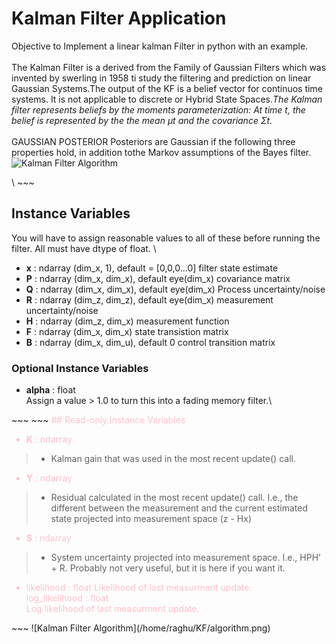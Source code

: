 # Kalman Filter Application 
Objective to Implement a linear kalman Filter in python with an example.\
\
The Kalman Filter is a derived from the Family of Gaussian Filters which was invented by swerling in 1958 ti study the filtering and prediction on linear Gaussian Systems.The output of the KF is a belief vector for continuos time systems. It is not applicable to discrete or Hybrid State Spaces.*The Kalman filter represents beliefs by the moments parameterization: At
time t, the belief is represented by the the mean μt and the covariance Σt.*\
\
GAUSSIAN POSTERIOR Posteriors are Gaussian if the following three properties hold, in addition tothe Markov assumptions of the Bayes filter.\
![Kalman Filter Algorithm](https://drive.google.com/file/d/1V8nkJB-lmgGgiRqVAWjD7OIEN7FuCT9E/view?usp=sharing)


\ ~~~
<span style="color:lightblue">
## Instance Variables

You will have to assign reasonable values to all of these before running the filter. All must have dtype of float.
\
* **x** : ndarray (dim_x, 1), default = [0,0,0…0]
filter state estimate
* **P** : ndarray (dim_x, dim_x), default eye(dim_x)
covariance matrix
* **Q** : ndarray (dim_x, dim_x), default eye(dim_x)
Process uncertainty/noise 
* **R** : ndarray (dim_z, dim_z), default eye(dim_x)
measurement uncertainty/noise 
 * **H** : ndarray (dim_z, dim_x)
measurement function
* **F** : ndarray (dim_x, dim_x)
state transistion matrix
* **B** : ndarray (dim_x, dim_u), default 0
control transition matrix

### Optional Instance Variables

* **alpha** : float\
Assign a value > 1.0 to turn this into a fading memory filter.\
</span>
~~~
~~~
<span style ="color:pink">
## Read-only Instance Variables

* **K** : ndarray
>* Kalman gain that was used in the most recent update() call.
* **Y** : ndarray
>* Residual calculated in the most recent update() call. I.e., the different between the measurement and the current estimated state projected into measurement space (z - Hx)
* **S** : ndarray
>* System uncertainty projected into measurement space. I.e., HPH’ + R. Probably not very useful, but it is here if you want it.
* likelihood : float
Likelihood of last measurment update.\
log_likelihood : float\
Log likelihood of last measurment update.
</span>
~~~
![Kalman Filter Algorithm](/home/raghu/KF/algorithm.png)
